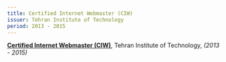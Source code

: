 ```yaml
---
title: Certified Internet Webmaster (CIW)
issuer: Tehran Institute of Technology
period: 2013 - 2015
---
```


[**Certified Internet Webmaster (CIW)**](https://amirhossein-esmaeili.com/certifications/ciw), Tehran Institute of Technology, _(2013 - 2015)_
